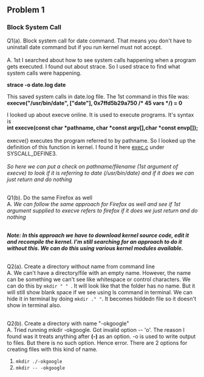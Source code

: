 ## Problem 1
### Block System Call

Q1(a). Block system call for date command. That means you don't have to uninstall date command but if you run kernel must not accept. <br><br>
A. 1st I searched about how to see system calls happening when a program gets executed. I found out about strace. So I used strace to find what system calls were 
   happening. 
   
   <strong> strace -o date.log date </strong>
   
   This saved system calls in date.log file. The 1st command in this file was:  
   <strong> execve("/usr/bin/date", ["date"], 0x7ffd5b29a750 /* 45 vars */) = 0 </strong> <br>
    
   I looked up about execve online. It is used to execute programs. It's syntax is <br>
   <strong> int execve(const char *pathname, char *const argv[],char *const envp[]); </strong> <br> <br> 
    execve() executes the program referred to by pathname. So I looked up the definition of this function in kernel. I found it here 
   [exec.c](https://github.com/torvalds/linux/blob/16f73eb02d7e1765ccab3d2018e0bd98eb93d973/fs/exec.c) under SYSCALL_DEFINE3. 
    <br><br>
    *So here we can put a check on pathname/filename (1st argument of execve) to look if it is referring to date (/usr/bin/date) and if it does we can just return
    and do nothing*
    <br><br>
    
Q1(b). Do the same Firefox as well<br>
A. *We can follow the same approach for Firefox as well and see if 1st argument supplied to execve refers to firefox if it does we just return and do nothing*
<br><br>

*<strong> Note: In this approach we have to download kernel source code, edit it and recompile the kernel. I'm still searching for an approach to do it 
without this. We can do this using various kernel modules available. 
</strong>*
<br><br>

Q2(a). Create a directory without name from command line <br>
A. We can't have a directory/file with an empty name. However, the name can be something we can't see like whitespace or control characters.
   We can do this by `mkdir " " `. It will look like that the folder has no name. But it will still show blank space if we see using ls command in terminal.
   We can hide it in terminal by doing `mkdir ." "`. It becomes hiddedn file so it doesn't show in terminal also.
<br><br>

Q2(b). Create a directory with name "-okgoogle" <br>
A. Tried running mkdir -okgoogle. Got invalid option -- 'o'. The reason I found was it treats anything after <strong> (-) </strong> as an option. -o is used 
   to write output to files. But there is no such option. Hence error. There are 2 options for creating files with this kind of name. <br>
   1. `mkdir ./-okgoogle` <br>
   2. `mkdir -- -okgoogle` 
